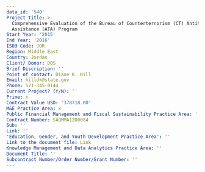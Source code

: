 ```yaml
---
data_id: '540'
Project Title: >-
  Comprehensive Evaluation of the Bureau of Counterterrorism (CT) Antiterrorism
  Assistance (ATA) Program
Start Year: '2015'
End Year: '2016'
ISO3 Code: JOR
Region: Middle East
Country: Jordan
Client/ Donor: DOS
Brief Discription: ''
Point of contact: Diane K. Hill
Email: hilldk@state.gov
Phone: 571-345-0144
Current Project? (Y/N): ''
Prime: x
Contract Value USD: '378718.00'
M&E Practice Area: x
Public Financial Management and Fiscal Sustainability Practice Area: ''
Contract Number: SAQMMA12D0084
Sub: ''
Link: ''
'Education, Gender, and Youth Development Practice Area': ''
Link to the document file: Link
Knowledge Management and Data Analytics Practice Area: ''
Document Title: ''
Subcontract Number/Order Number/Grant Number: ''
---
```

